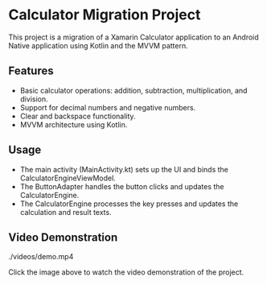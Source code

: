 # Calculator Migration Project

This project is a migration of a Xamarin Calculator application to an Android Native application using Kotlin and the MVVM pattern.

## Features

- Basic calculator operations: addition, subtraction, multiplication, and division.
- Support for decimal numbers and negative numbers.
- Clear and backspace functionality.
- MVVM architecture using Kotlin.

## Usage
- The main activity (MainActivity.kt) sets up the UI and binds the CalculatorEngineViewModel.
- The ButtonAdapter handles the button clicks and updates the CalculatorEngine.
- The CalculatorEngine processes the key presses and updates the calculation and result texts.

## Video Demonstration
 ./videos/demo.mp4

 Click the image above to watch the video demonstration of the project.